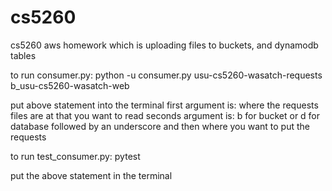 # cs5260
cs5260 aws homework which is uploading files to buckets, and dynamodb tables

to run consumer.py:
python -u consumer.py usu-cs5260-wasatch-requests b_usu-cs5260-wasatch-web

put above statement into the terminal 
first argument is: where the requests files are at that you want to read
seconds argument is: b for bucket or d for database followed by an underscore and then where you want to put the requests

to run test_consumer.py:
pytest

put the above statement in the terminal

